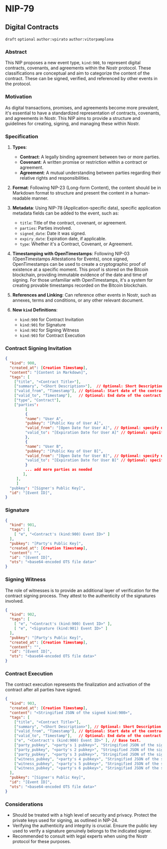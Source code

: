 NIP-79
======

Digital Contracts
-----------------

`draft` `optional` `author:vpirato` `author:vitorpamplona`

### Abstract

This NIP proposes a new event type, `kind:900`, to represent digital contracts, covenants, and agreements within the Nostr protocol. These classifications are conceptual and aim to categorize the content of the contract. These can be signed, verified, and referenced by other events in the protocol.

### Motivation

As digital transactions, promises, and agreements become more prevalent, it's essential to have a standardized representation of contracts, covenants, and agreements in Nostr. This NIP aims to provide a structure and guidelines for creating, signing, and managing these within Nostr.

### Specification

1. **Types**:
   - **Contract**: A legally binding agreement between two or more parties.
   - **Covenant**: A written promise or restriction within a contract or agreement.
   - **Agreement**: A mutual understanding between parties regarding their relative rights and responsibilities.

2. **Format**: Following NIP-23 (Long-form Content), the content should be in Markdown format to structure and present the content in a human-readable manner.

3. **Metadata**: Using NIP-78 (Application-specific data), specific application metadata fields can be added to the event, such as:
   - `title`: Title of the contract, covenant, or agreement.
   - `parties`: Parties involved.
   - `signed_date`: Date it was signed.
   - `expiry_date`: Expiration date, if applicable.
   - `type`: Whether it's a Contract, Covenant, or Agreement.

4. **Timestamping with OpenTimestamps**: Following NIP-03 (OpenTimestamps Attestations for Events), once signed, OpenTimestamps can be used to create a cryptographic proof of existence at a specific moment. This proof is stored on the Bitcoin blockchain, providing immutable evidence of the date and time of signing. For those unfamiliar with OpenTimestamps, it's a system for creating provable timestamps recorded on the Bitcoin blockchain.

5. **References and Linking**: Can reference other events in Nostr, such as annexes, terms and conditions, or any other relevant document.

6. **New `kind` Definitions**: 
   - `kind:900` for Contract Invitation
   - `kind:901` for Signature
   - `kind:902` for Signing Witness
   - `kind:903` for Contract Execution

### Contract Signing Invitation

```json
{
  "kind": 900,
  "created_at": [Creation Timestamp],
  "content": "[Content in Markdown]",
  "tags": [
    ["title", "<Contract Title>"],
    ["summary", "<Short Description>"],  // Optional: Short Description for preview
    ["valid_from", "Timestamp"], // Optional: Start date of the contract 
    ["valid_to", "Timestamp"],   // Optional: End date of the contract 
    ["type", "Contract"],
    ["parties": 
         [
         {
         "name": "User A",
         "pubkey": "[Public Key of User A]",
         "valid_from": "[Open Date for User A]", // Optional: specify unique sigining window for User A 
         "valid_to": "[Expiration Date for User A]" // Optional: specify unique sigining window for User A 
         },
         {
         "name": "User B",
         "pubkey": "[Public Key of User B]",
         "valid_from": "[Open Date for User B]", // Optional: specify unique sigining window for User B 
         "valid_to": "[Expiration Date for User B]" // Optional: specify unique sigining window for User B 
         }
         ... add more parties as needed
        ],
     ],
     ]
  "pubkey": "[Signer's Public Key]",
  "id": "[Event ID]",
}
```

### Signature

```json
{
  "kind": 901,
  "tags": [
    [ "e", "<Contract's (kind:900) Event ID>" ]
  ],
  "pubkey": "[Party's Public Key]",
  "created_at": [Creation Timestamp],
  "content": "",
  "id": "[Event ID]",
  "ots": "<base64-encoded OTS file data>"
}
```

### Signing Witness

The role of witnesses is to provide an additional layer of verification for the contract signing process. They attest to the authenticity of the signatures involved.

```json
{
  "kind": 902,
  "tags": [
    [ "e", "<Contract's (kind:900) Event ID>" ],
    [ "e", "<Signature (kind:901) Event ID>" ]
  ],
  "pubkey": "[Party's Public Key]",
  "created_at": [Creation Timestamp],
  "content": "",
  "id": "[Event ID]",
  "ots": "<base64-encoded OTS file data>"
}
```

### Contract Execution

The contract execution represents the finalization and activation of the contract after all parties have signed.

```json
{
  "kind": 903,
  "created_at": [Creation Timestamp],
  "content": "<Stringified JSON of the signed kind:900>",
  "tags": [
    ["title", "<Contract Title>"],
    ["summary", "<Short Description>"], // Optional: Short Description for preview
    ["valid_from", "Timestamp"], // Optional: Start date of the contract 
    ["valid_to", "Timestamp"],   // Optional: End date of the contract 
    ["e", "<Contract's (kind:900) Event ID>" ], // Base text. 
    ["party_pubkey", "<party's 1 pubkey>", "Stringified JSON of the signed kind:901"],
    ["party_pubkey", "<party's 2 pubkey>", "Stringified JSON of the signed kind:901"],
    ["party_pubkey", "<party's 3 pubkey>", "Stringified JSON of the signed kind:901"],
    ["witness_pubkey", "<party's 4 pubkey>", "Stringified JSON of the signed kind:902"],
    ["witness_pubkey", "<party's 5 pubkey>", "Stringified JSON of the signed kind:902"],
    ["witness_pubkey", "<party's 6 pubkey>", "Stringified JSON of the signed kind:902"]
  ],
  "pubkey": "[Signer's Public Key]",
  "id": "[Event ID]",
  "ots": "<base64-encoded OTS file data>"
}
```

### Considerations

- Should be treated with a high level of security and privacy. Protect the private keys used for signing, as outlined in NIP-24.
- Verifying the authenticity and integrity is crucial. Ensure the public key used to verify a signature genuinely belongs to the indicated signer.
- Recommended to consult with legal experts when using the Nostr protocol for these purposes.

